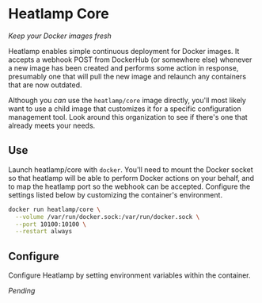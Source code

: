 # Heatlamp Core

*Keep your Docker images fresh*

Heatlamp enables simple continuous deployment for Docker images. It accepts a webhook POST from DockerHub (or somewhere else) whenever a new image has been created and performs some action in response, presumably one that will pull the new image and relaunch any containers that are now outdated.

Although you *can* use the `heatlamp/core` image directly, you'll most likely want to use a child image that customizes it for a specific configuration management tool. Look around this organization to see if there's one that already meets your needs.

## Use

Launch heatlamp/core with `docker`. You'll need to mount the Docker socket so that heatlamp will be able to perform Docker actions on your behalf, and to map the heatlamp port so the webhook can be accepted. Configure the settings listed below by customizing the container's environment.

```bash
docker run heatlamp/core \
  --volume /var/run/docker.sock:/var/run/docker.sock \
  --port 10100:10100 \
  --restart always
```

## Configure

Configure Heatlamp by setting environment variables within the container.

*Pending*
